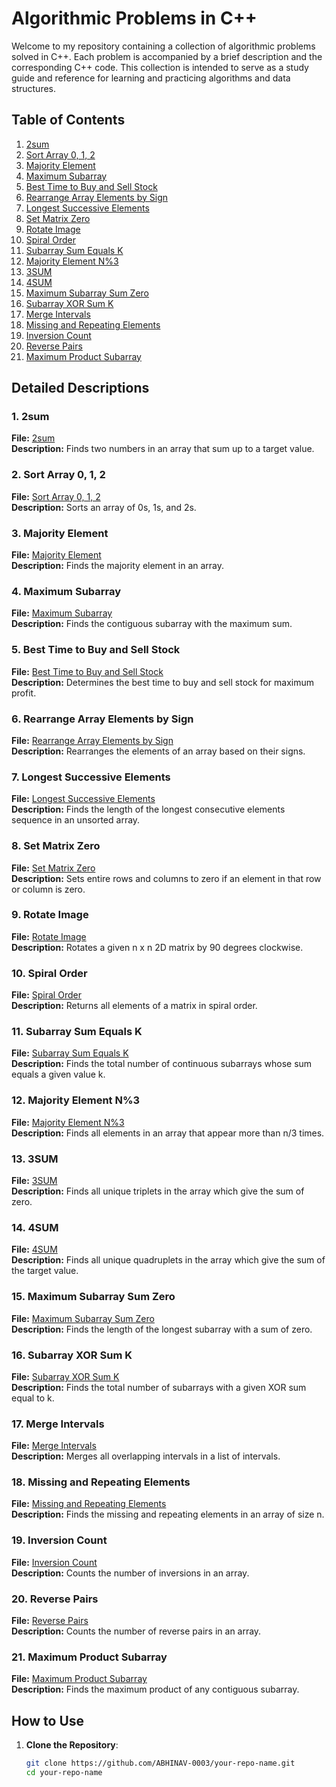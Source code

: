 # Algorithmic Problems in C++

Welcome to my repository containing a collection of algorithmic problems solved in C++. Each problem is accompanied by a brief description and the corresponding C++ code. This collection is intended to serve as a study guide and reference for learning and practicing algorithms and data structures.

## Table of Contents

1. [2sum](#1-2sum)
2. [Sort Array 0, 1, 2](#2-sort-array-0-1-2)
3. [Majority Element](#3-majority-element)
4. [Maximum Subarray](#4-maximum-subarray)
5. [Best Time to Buy and Sell Stock](#5-best-time-to-buy-and-sell-stock)
6. [Rearrange Array Elements by Sign](#6-rearrange-array-elements-by-sign)
7. [Longest Successive Elements](#7-longest-successive-elements)
8. [Set Matrix Zero](#8-set-matrix-zero)
9. [Rotate Image](#9-rotate-image)
10. [Spiral Order](#10-spiral-order)
11. [Subarray Sum Equals K](#11-subarray-sum-equals-k)
12. [Majority Element N%3](#12-majority-element-n3)
13. [3SUM](#13-3sum)
14. [4SUM](#14-4sum)
15. [Maximum Subarray Sum Zero](#15-maximum-subarray-sum-zero)
16. [Subarray XOR Sum K](#16-subarray-xor-sum-k)
17. [Merge Intervals](#17-merge-intervals)
18. [Missing and Repeating Elements](#18-missing-and-repeating-elements)
19. [Inversion Count](#19-inversion-count)
20. [Reverse Pairs](#20-reverse-pairs)
21. [Maximum Product Subarray](#21-maximum-product-subarray)

## Detailed Descriptions

### 1. 2sum
**File:** [2sum](01.2sum)  
**Description:** Finds two numbers in an array that sum up to a target value.

### 2. Sort Array 0, 1, 2
**File:** [Sort Array 0, 1, 2](02.Sort_Array_0_1_2)  
**Description:** Sorts an array of 0s, 1s, and 2s.

### 3. Majority Element
**File:** [Majority Element](03.Majority_Element)  
**Description:** Finds the majority element in an array.

### 4. Maximum Subarray
**File:** [Maximum Subarray](04.Maximum_Subarray)  
**Description:** Finds the contiguous subarray with the maximum sum.

### 5. Best Time to Buy and Sell Stock
**File:** [Best Time to Buy and Sell Stock](05.Best_Time_Buy_Sell)  
**Description:** Determines the best time to buy and sell stock for maximum profit.

### 6. Rearrange Array Elements by Sign
**File:** [Rearrange Array Elements by Sign](06.Rearrange_Array_Elements_by_Sign)  
**Description:** Rearranges the elements of an array based on their signs.

### 7. Longest Successive Elements
**File:** [Longest Successive Elements](07.Longest_Successive_Elements)  
**Description:** Finds the length of the longest consecutive elements sequence in an unsorted array.

### 8. Set Matrix Zero
**File:** [Set Matrix Zero](08.Set_Matrix_Zero)  
**Description:** Sets entire rows and columns to zero if an element in that row or column is zero.

### 9. Rotate Image
**File:** [Rotate Image](09.Rotate_Image)  
**Description:** Rotates a given n x n 2D matrix by 90 degrees clockwise.

### 10. Spiral Order
**File:** [Spiral Order](10.Spiral_Order)  
**Description:** Returns all elements of a matrix in spiral order.

### 11. Subarray Sum Equals K
**File:** [Subarray Sum Equals K](11.Subarray_Sum_Equals_K)  
**Description:** Finds the total number of continuous subarrays whose sum equals a given value k.

### 12. Majority Element N%3
**File:** [Majority Element N%3](12.Majority_Element_N%3)  
**Description:** Finds all elements in an array that appear more than n/3 times.

### 13. 3SUM
**File:** [3SUM](13.3_SUM)  
**Description:** Finds all unique triplets in the array which give the sum of zero.

### 14. 4SUM
**File:** [4SUM](14.4_SUM)  
**Description:** Finds all unique quadruplets in the array which give the sum of the target value.

### 15. Maximum Subarray Sum Zero
**File:** [Maximum Subarray Sum Zero](15.Max_Subarray_Sum_Zero)  
**Description:** Finds the length of the longest subarray with a sum of zero.

### 16. Subarray XOR Sum K
**File:** [Subarray XOR Sum K](16.Subarray_XOR_Sum_K)  
**Description:** Finds the total number of subarrays with a given XOR sum equal to k.

### 17. Merge Intervals
**File:** [Merge Intervals](17.Merge_Subinterval)  
**Description:** Merges all overlapping intervals in a list of intervals.

### 18. Missing and Repeating Elements
**File:** [Missing and Repeating Elements](18.Missing_Repeating)  
**Description:** Finds the missing and repeating elements in an array of size n.

### 19. Inversion Count
**File:** [Inversion Count](19.Inversion_Count)  
**Description:** Counts the number of inversions in an array.

### 20. Reverse Pairs
**File:** [Reverse Pairs](20.Reverse_Pairs)  
**Description:** Counts the number of reverse pairs in an array.

### 21. Maximum Product Subarray
**File:** [Maximum Product Subarray](21.Max_Product_Subarray)  
**Description:** Finds the maximum product of any contiguous subarray.

## How to Use

1. **Clone the Repository**:
   ```bash
   git clone https://github.com/ABHINAV-0003/your-repo-name.git
   cd your-repo-name

